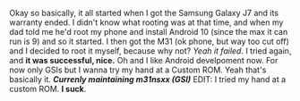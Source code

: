 Okay so basically,
it all started when I got the Samsung Galaxy J7 and its warranty ended. I didn't know what rooting was at that time,
and when my dad told me he'd root my phone and install Android 10 (since the max it can run is 9) and so it started.
I then got the M31 (ok phone, but way too cut off) and I decided to root it myself, because why not? 
*Yeah it failed*.
I tried again, and **it was successful, nice.**
Oh and I like Android develpoment now.
For now only GSIs but I wanna try my hand at a Custom ROM.
Yeah that's basically it.
***Currenly maintaining m31nsxx (GSI)***
EDIT: I tried my hand at a custom ROM. **I suck**.
